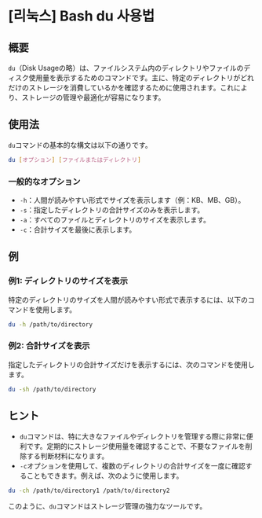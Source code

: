 # [리눅스] Bash du 사용법

## 概要
`du`（Disk Usageの略）は、ファイルシステム内のディレクトリやファイルのディスク使用量を表示するためのコマンドです。主に、特定のディレクトリがどれだけのストレージを消費しているかを確認するために使用されます。これにより、ストレージの管理や最適化が容易になります。

## 使用法
`du`コマンドの基本的な構文は以下の通りです。

```bash
du [オプション] [ファイルまたはディレクトリ]
```

### 一般的なオプション
- `-h`：人間が読みやすい形式でサイズを表示します（例：KB、MB、GB）。
- `-s`：指定したディレクトリの合計サイズのみを表示します。
- `-a`：すべてのファイルとディレクトリのサイズを表示します。
- `-c`：合計サイズを最後に表示します。

## 例
### 例1: ディレクトリのサイズを表示
特定のディレクトリのサイズを人間が読みやすい形式で表示するには、以下のコマンドを使用します。

```bash
du -h /path/to/directory
```

### 例2: 合計サイズを表示
指定したディレクトリの合計サイズだけを表示するには、次のコマンドを使用します。

```bash
du -sh /path/to/directory
```

## ヒント
- `du`コマンドは、特に大きなファイルやディレクトリを管理する際に非常に便利です。定期的にストレージ使用量を確認することで、不要なファイルを削除する判断材料になります。
- `-c`オプションを使用して、複数のディレクトリの合計サイズを一度に確認することもできます。例えば、次のように使用します。

```bash
du -ch /path/to/directory1 /path/to/directory2
```

このように、`du`コマンドはストレージ管理の強力なツールです。